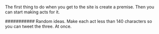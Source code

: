 The first thing to do when you get to the site is create a premise. Then you can start making acts for it.




###########
Random ideas.
Make each act less than 140 characters so you can tweet the three. At once.
